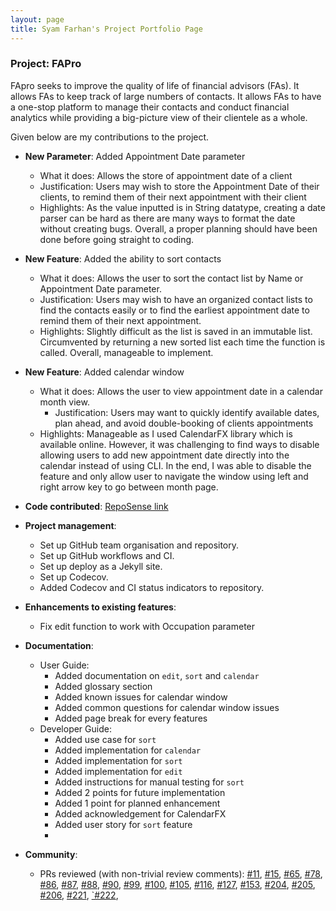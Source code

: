 ```yaml
---
layout: page
title: Syam Farhan's Project Portfolio Page
---
```


### Project: FAPro

FApro seeks to improve the quality of life of financial advisors (FAs). It allows FAs to keep track of large numbers of contacts. It allows FAs to have a one-stop platform to manage their contacts and conduct financial analytics while providing a big-picture view of their clientele as a whole.

Given below are my contributions to the project.

* **New Parameter**: Added Appointment Date parameter
  * What it does: Allows the store of appointment date of a client
  * Justification: Users may wish to store the Appointment Date of their clients, to remind them of their next appointment with their client 
  * Highlights: As the value inputted is in String datatype, creating a date parser can be hard as there are many ways to format the date without creating bugs. Overall, a proper planning should have been done before going straight to coding. 

* **New Feature**: Added the ability to sort contacts
  * What it does: Allows the user to sort the contact list by Name or Appointment Date parameter.
  * Justification: Users may wish to have an organized contact lists to find the contacts easily or to find the earliest appointment date to remind them of their next appointment.
  * Highlights: Slightly difficult as the list is saved in an immutable list. Circumvented by returning a new sorted list each time the function is called. Overall,  manageable to implement.

* **New Feature**: Added calendar window 
  * What it does: Allows the user to view appointment date in a calendar month view.
    * Justification: Users may want to quickly identify available dates, plan ahead, and avoid double-booking of clients appointments
  * Highlights: Manageable as I used CalendarFX library which is available online. However, it was challenging to find ways to disable allowing users to add new appointment date directly into the calendar instead of using CLI. In the end, I was able to disable the feature and only allow user to navigate the window using left and right arrow key to go between month page. 
  
* **Code contributed**: [RepoSense link](https://nus-cs2103-ay2324s1.github.io/tp-dashboard/?search=syamfarh&sort=groupTitle&sortWithin=title&timeframe=commit&mergegroup=&groupSelect=groupByRepos&breakdown=true&checkedFileTypes=docs~functional-code~test-code&since=2023-09-22)

* **Project management**:
  * Set up GitHub team organisation and repository.
  * Set up GitHub workflows and CI.
  * Set up deploy as a Jekyll site.
  * Set up Codecov.
  * Added Codecov and CI status indicators to repository.

* **Enhancements to existing features**:
  * Fix edit function to work with Occupation parameter
  
* **Documentation**:
    * User Guide:
        * Added documentation on `edit`, `sort` and `calendar`
        * Added glossary section
        * Added known issues for calendar window
        * Added common questions for calendar window issues
        * Added page break for every features 
    * Developer Guide:
        * Added use case for `sort`
        * Added implementation for `calendar`
        * Added implementation for `sort`
        * Added implementation for `edit`
        * Added instructions for manual testing for `sort`
        * Added 2 points for future implementation
        * Added 1 point for planned enhancement
        * Added acknowledgement for CalendarFX
        * Added user story for `sort` feature
        * 

* **Community**:
    * PRs reviewed (with non-trivial review comments): [\#11](https://github.com/AY2324S1-CS2103T-W09-1/tp/pull/11), [\#15](https://github.com/AY2324S1-CS2103T-W09-1/tp/pull/15), [\#65](https://github.com/AY2324S1-CS2103T-W09-1/tp/pull/65), [\#78](https://github.com/AY2324S1-CS2103T-W09-1/tp/pull/78), [\#86](https://github.com/AY2324S1-CS2103T-W09-1/tp/pull/86), [\#87](https://github.com/AY2324S1-CS2103T-W09-1/tp/pull/87), [\#88](https://github.com/AY2324S1-CS2103T-W09-1/tp/pull/88), [\#90](https://github.com/AY2324S1-CS2103T-W09-1/tp/pull/90), [\#99](https://github.com/AY2324S1-CS2103T-W09-1/tp/pull/99), [\#100](https://github.com/AY2324S1-CS2103T-W09-1/tp/pull/100), [\#105](https://github.com/AY2324S1-CS2103T-W09-1/tp/pull/105), [\#116](https://github.com/AY2324S1-CS2103T-W09-1/tp/pull/116), [\#127](https://github.com/AY2324S1-CS2103T-W09-1/tp/pull/127), [\#153](https://github.com/AY2324S1-CS2103T-W09-1/tp/pull/153), [\#204](https://github.com/AY2324S1-CS2103T-W09-1/tp/pull/204), [\#205](https://github.com/AY2324S1-CS2103T-W09-1/tp/pull/205), [\#206](https://github.com/AY2324S1-CS2103T-W09-1/tp/pull/206), [\#221](https://github.com/AY2324S1-CS2103T-W09-1/tp/pull/221), [`#222](https://github.com/AY2324S1-CS2103T-W09-1/tp/pull/222),  

